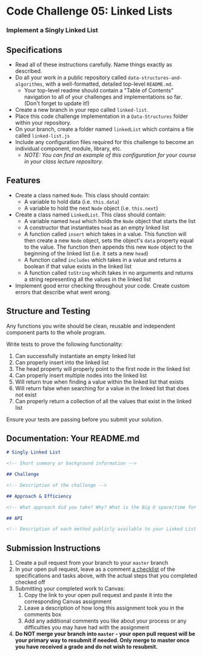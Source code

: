 # Code Challenge 05: Linked Lists

### Implement a Singly Linked List

## Specifications

-   Read all of these instructions carefully. Name things exactly as described.
-   Do all your work in a public repository called `data-structures-and-algorithms`, with a well-formatted, detailed top-level `README.md`.
    -   Your top-level readme should contain a "Table of Contents" navigation to all of your challenges and implementations so far. (Don't forget to update it!)
-   Create a new branch in your repo called `linked-list`.
-   Place this code challenge implementation in a `Data-Structures` folder within your repository.
-   On your branch, create a folder named `linkedList` which contains a file called `linked-list.js`
-   Include any configuration files required for this challenge to become an individual component, module, library, etc.
    -   _NOTE: You can find an example of this configuration for your course in your class lecture repository._

## Features

-   Create a class named `Node`. This class should contain:
    -   A variable to hold data (i.e. `this.data`)
    -   A variable to hold the next `Node` object (i.e. `this.next`)
-   Create a class named `LinkedList`. This class should contain:
    -   A variable named `head` which holds the `Node` object that starts the list
    -   A constructor that instantiates `head` as an empty linked list
    -   A function called `insert` which takes in a value. This function will then create a new `Node` object, sets the object's `data` property equal to the value. The function then appends this new `Node` object to the beginning of the linked list (i.e. it sets a new `head`)
    -   A function called `includes` which takes in a value and returns a boolean if that value exists in the linked list
    -   A function called `toString` whcih takes in no arguments and returns a string representing all the values in the linked list
-   Implement good error checking throughout your code. Create custom errors that describe what went wrong.

## Structure and Testing

Any functions you write should be clean, reusable and independent component parts to the whole program.

Write tests to prove the following functionality:

1. Can successfully instantiate an empty linked list
1. Can properly insert into the linked list
1. The head property will properly point to the first node in the linked list
1. Can properly insert multiple nodes into the linked list
1. Will return true when finding a value within the linked list that exists
1. Will return false when searching for a value in the linked list that does not exist
1. Can properly return a collection of all the values that exist in the linked list

Ensure your tests are passing before you submit your solution.

## Documentation: Your README.md

```markdown
# Singly Linked List

<!-- Short summary or background information -->

## Challenge

<!-- Description of the challenge -->

## Approach & Efficiency

<!-- What approach did you take? Why? What is the Big O space/time for this approach? -->

## API

<!-- Description of each method publicly available to your Linked List -->
```

## Submission Instructions

1. Create a pull request from your branch to your `master` branch
1. In your open pull request, leave as a comment [a checklist](https://github.com/blog/1825-task-lists-in-all-markdown-documents) of the specifications and tasks above, with the actual steps that you completed checked off
1. Submitting your completed work to Canvas:
    1. Copy the link to your open pull request and paste it into the corresponding Canvas assignment
    1. Leave a description of how long this assignment took you in the comments box
    1. Add any additional comments you like about your process or any difficulties you may have had with the assignment
1. **Do NOT merge your branch into `master` - your open pull request will be your primary way to resubmit if needed. Only merge to master once you have received a grade and do not wish to resubmit.**
